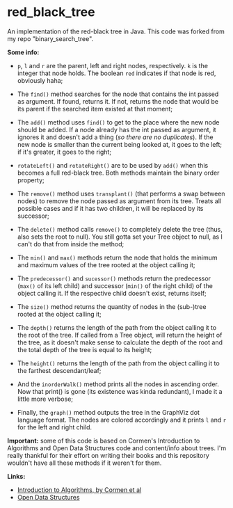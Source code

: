 # red_black_tree
An implementation of the red-black tree in Java. This code was forked from my repo "binary_search_tree".

**Some info:**

* `p`, `l` and `r` are the parent, left and right nodes, respectively. `k` is the integer that node holds. The boolean `red` indicates if that node is red, obviously haha;

* The `find()` method searches for the node that contains the int passed as argument. If found, returns it. If not, returns the node that would be its parent if the searched item existed at that moment;

* The `add()` method uses `find()` to get to the place where the new node should be added. If a node already has the int passed as argument, it ignores it and doesn't add a thing (*so there are no duplicates*). If the new node is smaller than the current being looked at, it goes to the left; if it's greater, it goes to the right;

* `rotateLeft()` and `rotateRight()` are to be used by `add()` when this becomes a full red-black tree. Both methods maintain the binary order property;

* The `remove()` method uses `transplant()` (that performs a swap between nodes) to remove the node passed as argument from its tree. Treats all possible cases and if it has two children, it will be replaced by its successor;

* The `delete()` method calls `remove()` to completely delete the tree (thus, also sets the root to null). You still gotta set your Tree object to null, as I can't do that from inside the method;

* The `min()` and `max()` methods return the node that holds the minimum and maximum values of the tree rooted at the object calling it;

* The `predecessor()` and `sucessor()` methods return the predecessor (`max()` of its left child) and successor (`min()` of the right child) of the object calling it. If the respective child doesn't exist, returns itself;

* The `size()` method returns the quantity of nodes in the (sub-)tree rooted at the object calling it;

* The `depth()` returns the length of the path from the object calling it to the root of the tree. If called from a Tree object, will return the height of the tree, as it doesn't make sense to calculate the depth of the root and the total depth of the tree is equal to its height;

* The `height()` returns the length of the path from the object calling it to the farthest descendant/leaf;

* And the `inorderWalk()` method prints all the nodes in ascending order. Now that print() is gone (its existence was kinda redundant), I made it a little more verbose;

* Finally, the `graph()` method outputs the tree in the GraphViz dot language format. The nodes are colored accordingly and it prints `l` and `r` for the left and right child.


**Important:** some of this code is based on Cormen's Introduction to Algorithms and Open Data Structures code and content/info about trees. I'm really thankful for their effort on writing their books and this repository wouldn't have all these methods if it weren't for them.

**Links:**

* [Introduction to Algorithms, by Cormen et al](http://www.mitpress.mit.edu/books/introduction-algorithms)
* [Open Data Structures](http://www.opendatastructures.org)
